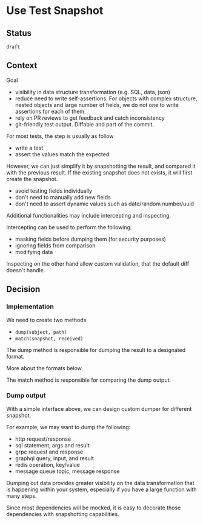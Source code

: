 # Use Test Snapshot

## Status

`draft`

## Context
Goal
- visibility in data structure transformation (e.g. SQL, data, json)
- reduce need to write self-assertions. For objects with complex structure, nested objects and large number of fields, we do not one to write assertions for each of them.
- rely on PR reviews to get feedback and catch inconsistency
- git-friendly test output. Diffable and part of the commit.


For most tests, the step is usually as follow
- write a test
- assert the values match the expected


However, we can just simplify it by snapshotting the result, and compared it with the previous result. If the existing snapshot does not exists, it will first create the snapshot.

- avoid testing fields individually
- don't need to manually add new fields
- don't need to assert dynamic values such as date/random number/uuid

Additional functionalities may include intercepting and inspecting.

Intercepting can be used to perform the following:


- masking fields before dumping them (for security purposes)
- ignoring fields from comparison
- modifying data

Inspecting on the other hand allow custom validation, that the default diff doesn't handle.

## Decision

### Implementation

We need to create two methods
- `dump(subject, path)`
- `match(snapshot, received)`

The dump method is responsible for dumping the result to a designated format.

More about the formats below.

The match method is responsible for comparing the dump output.

### Dump output

With a simple interface above, we can design custom dumper for different snapshot.

For example, we may want to dump the following:

- http request/response
- sql statement, args and result
- grpc request and response
- graphql query, input, and result
- redis operation, key/value
- message queue topic, message response

Dumping out data provides greater visibility on the data transformation that is happening within your system, especially if you have a large function with many steps.

Since most dependencies will be mocked, it is easy to decorate those dependencies with snapshotting capabilities.

